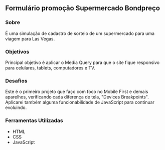## Formulário promoção Supermercado Bondpreço
### Sobre
É uma simulação de cadastro de sorteio de um supermercado para uma viagem para Las Vegas.
### Objetivos
Principal objetivo é aplicar o Media Query para que o site fique responsivo para celulares, tablets, computadores e TV.
### Desafios
Este é o primeiro projeto que faço com foco no Mobile First e demais aparelhos, verificando cada diferença de tela, "Devices Breakpoints". Aplicarei também alguma funcionabilidade de JavaScript para continuar evoluindo.
### Ferramentas Utilizadas
- HTML
- CSS
- JavaScript

